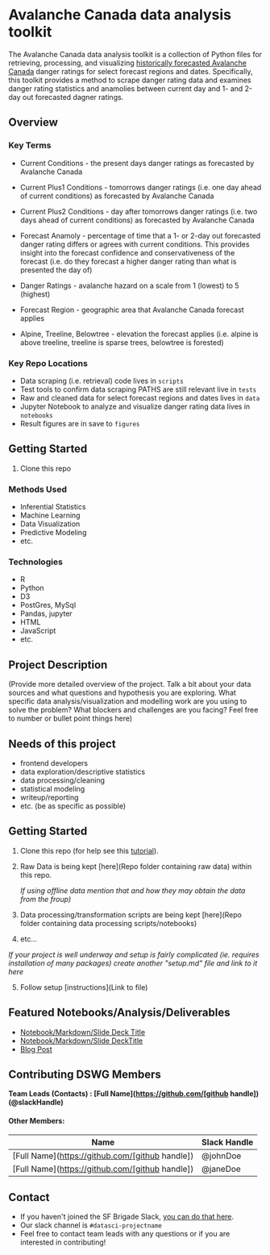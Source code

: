 # Avalanche Canada data analysis toolkit

The Avalanche Canada data analysis toolkit is a collection of Python files for retrieving, processing, and visualizing [historically forecasted Avalanche Canada](https://www.avalanche.ca/forecasts/archives) danger ratings for select forecast regions and dates. Specifically, this toolkit provides a method to scrape danger rating data and examines danger rating statistics and anamolies between current day and 1- and 2-day out forecasted dagner ratings. 

## Overview
### Key Terms
* Current Conditions - the present days danger ratings as forecasted by Avalanche Canada

* Current Plus1 Conditions - tomorrows danger ratings (i.e. one day ahead of current conditions) as forecasted by Avalanche Canada

* Current Plus2 Conditions - day after tomorrows danger ratings (i.e. two days ahead of current conditions) as forecasted by Avalanche Canada

* Forecast Anamoly - percentage of time that a 1- or 2-day out forecasted danger rating differs or agrees with current conditions. This provides insight into the forecast confidence and conservativeness of the forecast (i.e. do they forecast a higher danger rating than what is presented the day of)

* Danger Ratings - avalanche hazard on a scale from 1 (lowest) to 5 (highest)

* Forecast Region - geographic area that Avalanche Canada forecast applies

* Alpine, Treeline, Belowtree - elevation the forecast applies (i.e. alpine is above treeline, treeline is sparse trees, belowtree is forested)

### Key Repo Locations
* Data scraping (i.e. retrieval) code lives in `scripts`
* Test tools to confirm data scraping PATHS are still relevant live in `tests`
* Raw and cleaned data for select forecast regions and dates lives in `data`
* Jupyter Notebook to analyze and visualize danger rating data lives in `notebooks`
* Result figures are in save to `figures`

## Getting Started
1. Clone this repo

### Methods Used
* Inferential Statistics
* Machine Learning
* Data Visualization
* Predictive Modeling
* etc.

### Technologies
* R 
* Python
* D3
* PostGres, MySql
* Pandas, jupyter
* HTML
* JavaScript
* etc. 

## Project Description
(Provide more detailed overview of the project.  Talk a bit about your data sources and what questions and hypothesis you are exploring. What specific data analysis/visualization and modelling work are you using to solve the problem? What blockers and challenges are you facing?  Feel free to number or bullet point things here)

## Needs of this project

- frontend developers
- data exploration/descriptive statistics
- data processing/cleaning
- statistical modeling
- writeup/reporting
- etc. (be as specific as possible)

## Getting Started

1. Clone this repo (for help see this [tutorial](https://help.github.com/articles/cloning-a-repository/)).
2. Raw Data is being kept [here](Repo folder containing raw data) within this repo.

    *If using offline data mention that and how they may obtain the data from the froup)*
    
3. Data processing/transformation scripts are being kept [here](Repo folder containing data processing scripts/notebooks)
4. etc...

*If your project is well underway and setup is fairly complicated (ie. requires installation of many packages) create another "setup.md" file and link to it here*  

5. Follow setup [instructions](Link to file)

## Featured Notebooks/Analysis/Deliverables
* [Notebook/Markdown/Slide Deck Title](link)
* [Notebook/Markdown/Slide DeckTitle](link)
* [Blog Post](link)


## Contributing DSWG Members

**Team Leads (Contacts) : [Full Name](https://github.com/[github handle])(@slackHandle)**

#### Other Members:

|Name     |  Slack Handle   | 
|---------|-----------------|
|[Full Name](https://github.com/[github handle])| @johnDoe        |
|[Full Name](https://github.com/[github handle]) |     @janeDoe    |

## Contact
* If you haven't joined the SF Brigade Slack, [you can do that here](http://c4sf.me/slack).  
* Our slack channel is `#datasci-projectname`
* Feel free to contact team leads with any questions or if you are interested in contributing!

